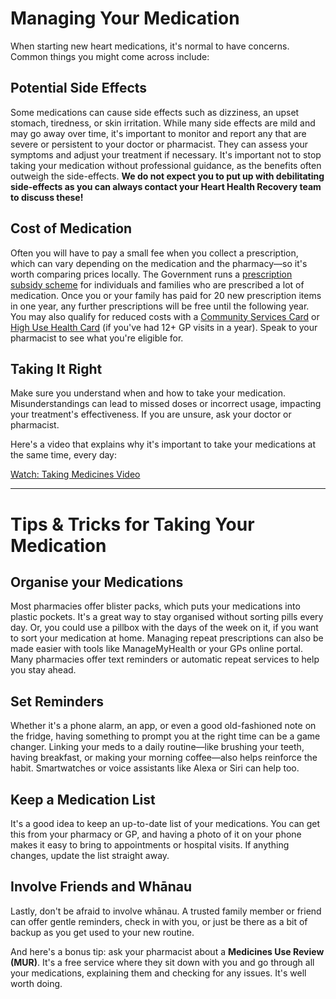 # Managing Your Medication

When starting new heart medications, it's normal to have concerns. Common things you might come across include:

## Potential Side Effects

Some medications can cause side effects such as dizziness, an upset stomach, tiredness, or skin irritation. While many side effects are mild and may go away over time, it's important to monitor and report any that are severe or persistent to your doctor or pharmacist. They can assess your symptoms and adjust your treatment if necessary. It's important not to stop taking your medication without professional guidance, as the benefits often outweigh the side-effects. **We do not expect you to put up with debilitating side-effects as you can always contact your Heart Health Recovery team to discuss these!**

## Cost of Medication

Often you will have to pay a small fee when you collect a prescription, which can vary depending on the medication and the pharmacy—so it's worth comparing prices locally. The Government runs a [prescription subsidy scheme](https://healthify.nz/medicines-a-z/p/prescription-subsidy-scheme) for individuals and families who are prescribed a lot of medication. Once you or your family has paid for 20 new prescription items in one year, any further prescriptions will be free until the following year. You may also qualify for reduced costs with a [Community Services Card](https://healthify.nz/medicines-a-z/c/community-services-card) or [High Use Health Card](https://healthify.nz/medicines-a-z/h/high-use-health-card) (if you've had 12+ GP visits in a year). Speak to your pharmacist to see what you're eligible for.

## Taking It Right

Make sure you understand when and how to take your medication. Misunderstandings can lead to missed doses or incorrect usage, impacting your treatment's effectiveness. If you are unsure, ask your doctor or pharmacist.

Here's a video that explains why it's important to take your medications at the same time, every day:

[Watch: Taking Medicines Video](https://youtu.be/gQZhVyZRJ8w?si=_uvrEl4FgAPwkH5Z)

---

# Tips & Tricks for Taking Your Medication

## Organise your Medications

Most pharmacies offer blister packs, which puts your medications into plastic pockets. It's a great way to stay organised without sorting pills every day. Or, you could use a pillbox with the days of the week on it, if you want to sort your medication at home. Managing repeat prescriptions can also be made easier with tools like ManageMyHealth or your GPs online portal. Many pharmacies offer text reminders or automatic repeat services to help you stay ahead.

## Set Reminders

Whether it's a phone alarm, an app, or even a good old-fashioned note on the fridge, having something to prompt you at the right time can be a game changer. Linking your meds to a daily routine—like brushing your teeth, having breakfast, or making your morning coffee—also helps reinforce the habit. Smartwatches or voice assistants like Alexa or Siri can help too.

## Keep a Medication List

It's a good idea to keep an up-to-date list of your medications. You can get this from your pharmacy or GP, and having a photo of it on your phone makes it easy to bring to appointments or hospital visits. If anything changes, update the list straight away.

## Involve Friends and Whānau

Lastly, don't be afraid to involve whānau. A trusted family member or friend can offer gentle reminders, check in with you, or just be there as a bit of backup as you get used to your new routine.

And here's a bonus tip: ask your pharmacist about a **Medicines Use Review (MUR)**. It's a free service where they sit down with you and go through all your medications, explaining them and checking for any issues. It's well worth doing.